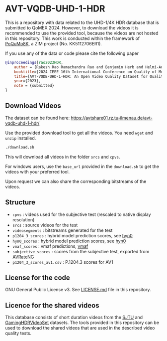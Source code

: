 # AVT-VQDB-UHD-1-HDR
This is a repository with data related to the UHD-1/4K HDR database that is submitted to QoMEX 2024.
However, to download the videos it is recommended to use the provided tool, because the videos are not hosted in this repository.
This work is conducted within the framework of [PoQuMo8K](https://www.tu-ilmenau.de/en/mt-avt/research/projects/project-poqumo8k), a ZIM project (No. KK5112706ER1).


If you use any of the data or code please cite the following paper

```bibtex
@inproceedings{rao2023HDR,
    author = {Rakesh Rao Ramachandra Rao and Benjamin Herb and Helmi-Aurora Takala and Mohamed Tarek Mohamed Ahmed and Alexander Raake},
    booktitle={2024 IEEE 16th International Conference on Quality of Multimedia Experience (QoMEX)}, 
    title={AVT-VQDB-UHD-1-HDR: An Open Video Quality Dataset for Quality Assessment of UHD-1 HDR Videos}, 
    year={2023},
    note = {submitted}
}
```

## Download Videos
The dataset can be found here: https://avtshare01.rz.tu-ilmenau.de/avt-vqdb-uhd-1-hdr/

Use the provided download tool to get all the videos. 
You need `wget` and `unzip` installed.

```bash
./download.sh
```
This will download all videos in the folder `srcs` and `cpvs`.

For windows users, use the `base_url` provided in the `download.sh` to get the videos with your preferred tool.

Upon request we can also share the corresponding bitstreams of the videos.

## Structure

* `cpvs` : videos used for the subjective test (rescaled to native display resolution)
* `srcs` : source videos for the test
* `videosegments` : bitstreams generated for the test
* `p1204_3_scores` : hybrid model prediction scores, see [hyn0](https://github.com/Telecommunication-Telemedia-Assessment/bitstream_mode3_p1204_3)
* `hyn0_scores` : hybrid model prediction scores, see [hyn0](https://github.com/Telecommunication-Telemedia-Assessment/p1204_3_extensions)
* `vmaf_scores` : vmaf predictions, [vmaf](https://github.com/Netflix/vmaf)
* `subjective_scores` : scores from the subjective test, exported from [AVRateNG](https://github.com/Telecommunication-Telemedia-Assessment/avrateNG)
* `p1204_3_scores_av1.csv` : P.1204.3 scores for AV1


## License for the code
GNU General Public License v3. See [LICENSE.md](LICENSE.md) file in this repository.

## Licence for the shared videos
This database consists of short duration videos from the [SJTU](https://medialab.sjtu.edu.cn/post/sjtu-hdr-video-sequences/) and [GamingHDRVideoSet](https://github.com/NabajeetBarman/GamingHDRVideoSET) datasets.
The tools provided in this repository can be used to download the shared videos that are used in the described video quality tests.